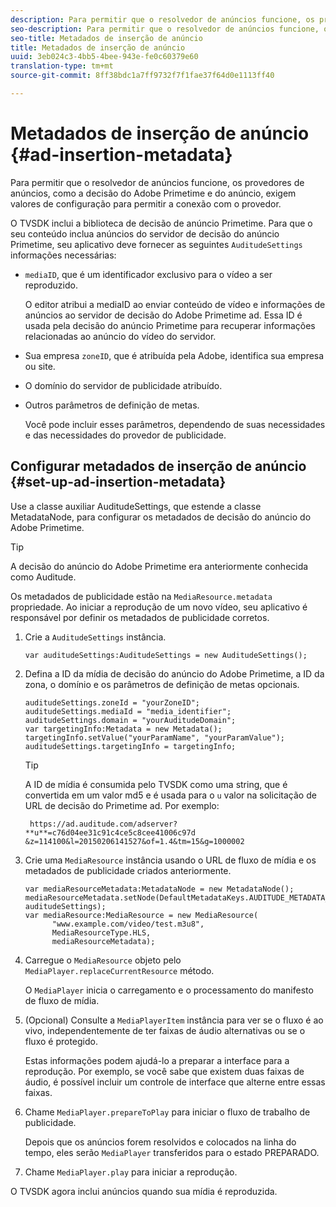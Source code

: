 ```yaml
---
description: Para permitir que o resolvedor de anúncios funcione, os provedores de anúncios, como a decisão do Adobe Primetime e do anúncio, exigem valores de configuração para permitir a conexão com o provedor.
seo-description: Para permitir que o resolvedor de anúncios funcione, os provedores de anúncios, como a decisão do Adobe Primetime e do anúncio, exigem valores de configuração para permitir a conexão com o provedor.
seo-title: Metadados de inserção de anúncio
title: Metadados de inserção de anúncio
uuid: 3eb024c3-4bb5-4bee-943e-fe0c60379e60
translation-type: tm+mt
source-git-commit: 8ff38bdc1a7ff9732f7f1fae37f64d0e1113ff40

---
```



# Metadados de inserção de anúncio {#ad-insertion-metadata}

Para permitir que o resolvedor de anúncios funcione, os provedores de anúncios, como a decisão do Adobe Primetime e do anúncio, exigem valores de configuração para permitir a conexão com o provedor.

O TVSDK inclui a biblioteca de decisão de anúncio Primetime. Para que o seu conteúdo inclua anúncios do servidor de decisão do anúncio Primetime, seu aplicativo deve fornecer as seguintes `AuditudeSettings` informações necessárias:

* `mediaID`, que é um identificador exclusivo para o vídeo a ser reproduzido.

   O editor atribui a mediaID ao enviar conteúdo de vídeo e informações de anúncios ao servidor de decisão do Adobe Primetime ad. Essa ID é usada pela decisão do anúncio Primetime para recuperar informações relacionadas ao anúncio do vídeo do servidor.

* Sua empresa `zoneID`, que é atribuída pela Adobe, identifica sua empresa ou site.
* O domínio do servidor de publicidade atribuído.
* Outros parâmetros de definição de metas.

   Você pode incluir esses parâmetros, dependendo de suas necessidades e das necessidades do provedor de publicidade.

## Configurar metadados de inserção de anúncio {#set-up-ad-insertion-metadata}

Use a classe auxiliar AuditudeSettings, que estende a classe MetadataNode, para configurar os metadados de decisão do anúncio do Adobe Primetime.

>[!TIP]
>
>A decisão do anúncio do Adobe Primetime era anteriormente conhecida como Auditude.

Os metadados de publicidade estão na `MediaResource.metadata` propriedade. Ao iniciar a reprodução de um novo vídeo, seu aplicativo é responsável por definir os metadados de publicidade corretos.

1. Crie a `AuditudeSettings` instância.

   ```
   var auditudeSettings:AuditudeSettings = new AuditudeSettings();
   ```

1. Defina a ID da mídia de decisão do anúncio do Adobe Primetime, a ID da zona, o domínio e os parâmetros de definição de metas opcionais.

   ```
   auditudeSettings.zoneId = "yourZoneID"; 
   auditudeSettings.mediaId = "media_identifier"; 
   auditudeSettings.domain = "yourAuditudeDomain"; 
   var targetingInfo:Metadata = new Metadata(); 
   targetingInfo.setValue("yourParamName", "yourParamValue"); 
   auditudeSettings.targetingInfo = targetingInfo;
   ```

   >[!TIP]
   >
   >A ID de mídia é consumida pelo TVSDK como uma string, que é convertida em um valor md5 e é usada para o `u` valor na solicitação de URL de decisão do Primetime ad. Por exemplo:
   >
   >
   >` https://ad.auditude.com/adserver? **u**=c76d04ee31c91c4ce5c8cee41006c97d &z=114100&l=20150206141527&of=1.4&tm=15&g=1000002`

1. Crie uma `MediaResource` instância usando o URL de fluxo de mídia e os metadados de publicidade criados anteriormente.

   ```
   var mediaResourceMetadata:MetadataNode = new MetadataNode(); 
   mediaResourceMetadata.setNode(DefaultMetadataKeys.AUDITUDE_METADATA_KEY, auditudeSettings); 
   var mediaResource:MediaResource = new MediaResource( 
         "www.example.com/video/test.m3u8", 
         MediaResourceType.HLS,  
         mediaResourceMetadata);
   ```

1. Carregue o `MediaResource` objeto pelo `MediaPlayer.replaceCurrentResource` método.

   O `MediaPlayer` inicia o carregamento e o processamento do manifesto de fluxo de mídia.

1. (Opcional) Consulte a `MediaPlayerItem` instância para ver se o fluxo é ao vivo, independentemente de ter faixas de áudio alternativas ou se o fluxo é protegido.

   Estas informações podem ajudá-lo a preparar a interface para a reprodução. Por exemplo, se você sabe que existem duas faixas de áudio, é possível incluir um controle de interface que alterne entre essas faixas.

1. Chame `MediaPlayer.prepareToPlay` para iniciar o fluxo de trabalho de publicidade.

   Depois que os anúncios forem resolvidos e colocados na linha do tempo, eles serão `MediaPlayer` transferidos para o estado PREPARADO.
1. Chame `MediaPlayer.play` para iniciar a reprodução.

O TVSDK agora inclui anúncios quando sua mídia é reproduzida.